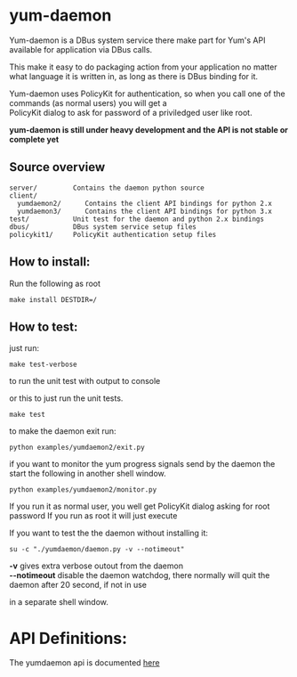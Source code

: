 yum-daemon
===========

Yum-daemon is a DBus system service there make part for Yum's API available for application via DBus calls.

This make it easy to do packaging action from your application no matter what language it is written in, as long as there
is DBus binding for it.

Yum-daemon uses PolicyKit for authentication, so when you call one of the commands (as normal users) you will get a  
PolicyKit dialog to ask for password of a priviledged user like root.

**yum-daemon is still under heavy development and the API is not stable or complete yet**

Source overview
----------------

    server/         Contains the daemon python source
    client/
      yumdaemon2/      Contains the client API bindings for python 2.x
      yumdaemon3/      Contains the client API bindings for python 3.x
    test/           Unit test for the daemon and python 2.x bindings
    dbus/           DBus system service setup files
    policykit1/     PolicyKit authentication setup files



How to install:
----------------

Run the following as root

`make install DESTDIR=/`

How to test:
-------------

just run:
   
    make test-verbose

to run the unit test with output to console

or this to just run the unit tests.

    make test
   
to make the daemon exit run:

    python examples/yumdaemon2/exit.py
   
if you want to monitor the yum progress signals send by the daemon
the start the following in another shell window.

    python examples/yumdaemon2/monitor.py
   
If you run it as normal user, you well get PolicyKit dialog asking for root password
If you run as root it will just execute

If you want to test the the daemon without installing it:

    su -c "./yumdaemon/daemon.py -v --notimeout"

**-v** gives extra verbose outout from the daemon  
**--notimeout** disable the daemon watchdog, there normally will quit the daemon after 20 second, if not in use 
 
in a separate shell window.

API Definitions: 
====================================

The yumdaemon api is documented [here](http://timlau.fedorapeople.org/yumdaemon)
